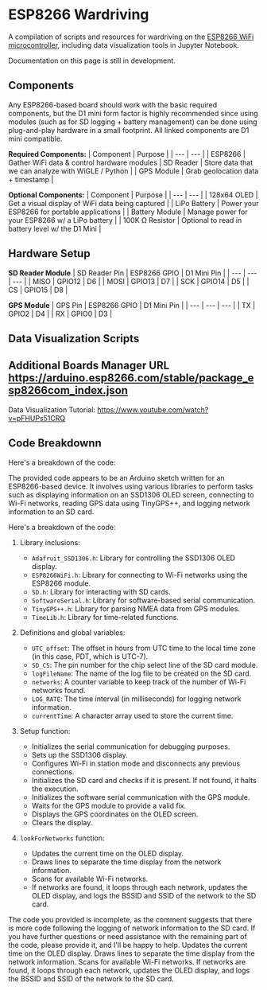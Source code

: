 # ESP8266 Wardriving
A compilation of scripts and resources for wardriving on the [ESP8266 WiFi microcontroller](https://www.espressif.com/en/products/socs/esp8266), including data visualization tools in Jupyter Notebook.

Documentation on this page is still in development.

## Components
Any ESP8266-based board should work with the basic required components, but the D1 mini form factor is highly recommended since using modules (such as for SD logging + battery management) can be done using plug-and-play hardware in a small footprint. All linked components are D1 mini compatible. 

**Required Components:**
| Component | Purpose |
| --- | --- |
| ESP8266 | Gather WiFi data & control hardware modules
| SD Reader | Store data that we can analyze with WiGLE / Python |
| GPS Module | Grab geolocation data + timestamp |

**Optional Components:**
| Component | Purpose | 
| --- | --- |
| 128x64 OLED | Get a visual display of WiFi data being captured |
| LiPo Battery | Power your ESP8266 for portable applications |
| Battery Module | Manage power for your ESP8266 w/ a LiPo battery |
| 100K Ω Resistor | Optional to read in battery level w/ the D1 Mini |
   
## Hardware Setup

**SD Reader Module** 
| SD Reader Pin | ESP8266 GPIO | D1 Mini Pin |
| --- | --- | --- |
| MISO | GPIO12 | D6 |
| MOSI | GPIO13 | D7 |
| SCK | GPIO14 | D5 |
| CS | GPIO15 | D8 |

**GPS Module** 
| GPS Pin | ESP8266 GPIO | D1 Mini Pin |
| --- | --- | --- |
| TX | GPIO2 | D4 |
| RX | GPIO0 | D3 |

## Data Visualization Scripts


## Additional Boards Manager URL  https://arduino.esp8266.com/stable/package_esp8266com_index.json

Data Visualization Tutorial: https://www.youtube.com/watch?v=pFHUPs51CRQ

## Code Breakdownn 

Here's a breakdown of the code:

The provided code appears to be an Arduino sketch written for an ESP8266-based device. It involves using various libraries to perform tasks such as displaying information on an SSD1306 OLED screen, connecting to Wi-Fi networks, reading GPS data using TinyGPS++, and logging network information to an SD card.

Here's a breakdown of the code:

1. Library inclusions:
   - `Adafruit_SSD1306.h`: Library for controlling the SSD1306 OLED display.
   - `ESP8266WiFi.h`: Library for connecting to Wi-Fi networks using the ESP8266 module.
   - `SD.h`: Library for interacting with SD cards.
   - `SoftwareSerial.h`: Library for software-based serial communication.
   - `TinyGPS++.h`: Library for parsing NMEA data from GPS modules.
   - `TimeLib.h`: Library for time-related functions.

2. Definitions and global variables:
   - `UTC_offset`: The offset in hours from UTC time to the local time zone (in this case, PDT, which is UTC-7).
   - `SD_CS`: The pin number for the chip select line of the SD card module.
   - `logFileName`: The name of the log file to be created on the SD card.
   - `networks`: A counter variable to keep track of the number of Wi-Fi networks found.
   - `LOG_RATE`: The time interval (in milliseconds) for logging network information.
   - `currentTime`: A character array used to store the current time.

3. Setup function:
   - Initializes the serial communication for debugging purposes.
   - Sets up the SSD1306 display.
   - Configures Wi-Fi in station mode and disconnects any previous connections.
   - Initializes the SD card and checks if it is present. If not found, it halts the execution.
   - Initializes the software serial communication with the GPS module.
   - Waits for the GPS module to provide a valid fix.
   - Displays the GPS coordinates on the OLED screen.
   - Clears the display.

4. `lookForNetworks` function:
   - Updates the current time on the OLED display.
   - Draws lines to separate the time display from the network information.
   - Scans for available Wi-Fi networks.
   - If networks are found, it loops through each network, updates the OLED display, and logs the BSSID and SSID of the network to the SD card.

The code you provided is incomplete, as the comment suggests that there is more code following the logging of network information to the SD card. If you have further questions or need assistance with the remaining part of the code, please provide it, and I'll be happy to help. 
Updates the current time on the OLED display.
Draws lines to separate the time display from the network information.
Scans for available Wi-Fi networks.
If networks are found, it loops through each network, updates the OLED display, and logs the BSSID and SSID of the network to the SD card.
